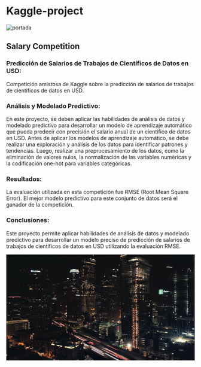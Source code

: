 # Kaggle-project
![portada](https://opendatascience.com/wp-content/uploads/2018/12/kaggle.png)

## Salary Competition

### Predicción de Salarios de Trabajos de Científicos de Datos en USD:

Competición amistosa de Kaggle sobre la predicción de salarios de trabajos de científicos de datos en USD. 

### Análisis y Modelado Predictivo:
En este proyecto, se deben aplicar las habilidades de análisis de datos y modelado predictivo para desarrollar un modelo de aprendizaje automático que pueda predecir con precisión el salario anual de un científico de datos en USD.
Antes de aplicar los modelos de aprendizaje automático, se debe realizar una exploración y análisis de los datos para identificar patrones y tendencias. Luego, realizar una preprocesamiento de los datos, como la eliminación de valores nulos, la normalización de las variables numéricas y la codificación one-hot para variables categóricas.

### Resultados:
La evaluación utilizada en esta competición fue RMSE (Root Mean Square Error). El mejor modelo predictivo para este conjunto de datos será el ganador de la competición.

### Conclusiones:
Este proyecto permite aplicar habilidades de análisis de datos y modelado predictivo para desarrollar un modelo preciso de predicción de salarios de trabajos de científicos de datos en USD utilizando la evaluación RMSE.


![image](https://github.com/pgmar257/Project-VIZ/blob/main/images/76dc53_f8165557dcab4fdd8c20315468aabbee_mv2.gif)